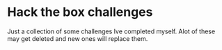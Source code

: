 # Hack the box challenges

Just a collection of some challenges Ive completed myself. Alot of these may get deleted and new ones will replace them.

